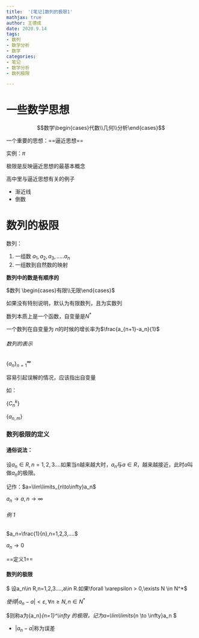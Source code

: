 ```yaml
---
title:  '[笔记]数列的极限1'
mathjax: true
author: 王德成
date: 2020.9.14 
tags:
- 数列
- 数学分析
- 数学
categories:
- 笔记
- 数学分析
- 数列极限

---
```

# 一些数学思想

$$数学\begin{cases}代数\\几何\\分析\end{cases}$$

一个重要的思想：==逼近思想==

实例：$\pi$

极限是反映逼近思想的最基本概念

高中里与逼近思想有关的例子

- 渐近线
- 倒数

# 数列的极限

数列：

1. 一组数      $a_1,a_2,a_3,.....a_n$
2. 一组数到自然数的映射

**数列中的数是有顺序的**

$数列 \begin{cases}有限\\无限\end{cases}$

如果没有特别说明，默认为有限数列，且为实数列

数列本质上是一个函数，自变量是$N^*$

一个数列在自变量为 $n$的时候的增长率为$\frac{a_{n+1}-a_n}{1}$

###### 数列的表示

$\{a_n\}^{\infty}_{n=1}$

容易引起误解的情况，应该指出自变量

如：

$\{C_n^k\}$

$\{a_{n,m}\}$

### 数列极限的定义

#### 通俗说法：

设$a_n\in R,n=1,2,3....$如果当$n$越来越大时，$a_n$与$a \in R$，越来越接近，此时$a$叫做$a_n$的极限。

记作：$a=\lim\limits_{n\to\infty}a_n$

$a_n\to a,n\to \infty$

###### 例 1

$a_n=\frac{1}{n},n=1,2,3,....$

$a_n \to 0$

==定义1==

#### 数列的极限

$
设a_n\in R,n=1,2,3....,a\in R.如果\forall \varepsilon > 0,\exists N \in N^*$

$使得|a_n-a|<\varepsilon,\forall n\ge N, n\in N^*$

$则称a为\{a_n\}_{n=1}^\infty 的极限，记为a=\lim\limits_{n \to \infty}a_n
$

- $|a_n-a|$称为误差

